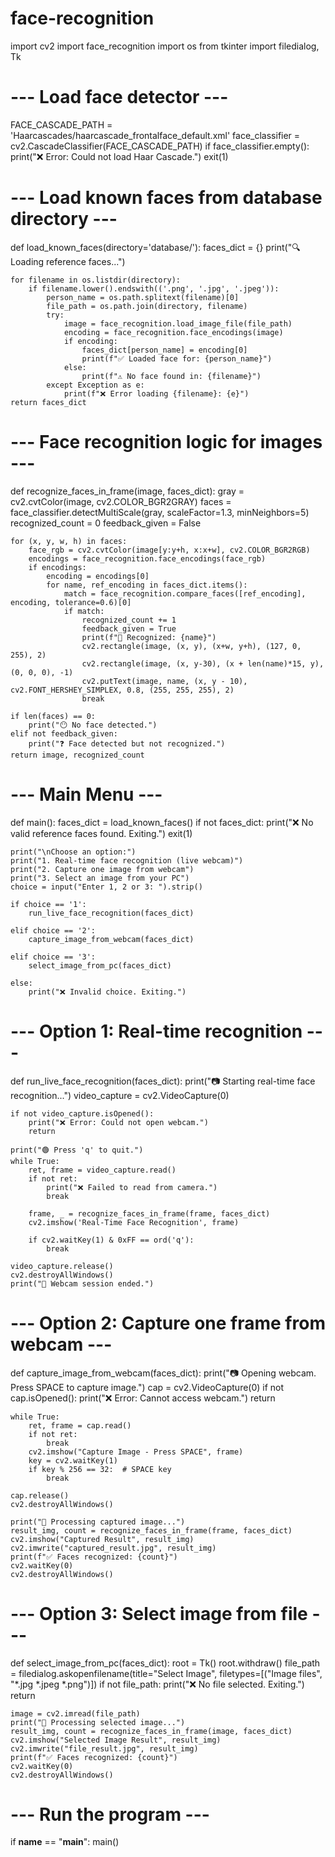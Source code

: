 # face-recognition

import cv2
import face_recognition
import os
from tkinter import filedialog, Tk

# --- Load face detector ---
FACE_CASCADE_PATH = 'Haarcascades/haarcascade_frontalface_default.xml'
face_classifier = cv2.CascadeClassifier(FACE_CASCADE_PATH)
if face_classifier.empty():
    print("❌ Error: Could not load Haar Cascade.")
    exit(1)

# --- Load known faces from database directory ---
def load_known_faces(directory='database/'):
    faces_dict = {}
    print("🔍 Loading reference faces...")

    for filename in os.listdir(directory):
        if filename.lower().endswith(('.png', '.jpg', '.jpeg')):
            person_name = os.path.splitext(filename)[0]
            file_path = os.path.join(directory, filename)
            try:
                image = face_recognition.load_image_file(file_path)
                encoding = face_recognition.face_encodings(image)
                if encoding:
                    faces_dict[person_name] = encoding[0]
                    print(f"✅ Loaded face for: {person_name}")
                else:
                    print(f"⚠️ No face found in: {filename}")
            except Exception as e:
                print(f"❌ Error loading {filename}: {e}")
    return faces_dict

# --- Face recognition logic for images ---
def recognize_faces_in_frame(image, faces_dict):
    gray = cv2.cvtColor(image, cv2.COLOR_BGR2GRAY)
    faces = face_classifier.detectMultiScale(gray, scaleFactor=1.3, minNeighbors=5)
    recognized_count = 0
    feedback_given = False

    for (x, y, w, h) in faces:
        face_rgb = cv2.cvtColor(image[y:y+h, x:x+w], cv2.COLOR_BGR2RGB)
        encodings = face_recognition.face_encodings(face_rgb)
        if encodings:
            encoding = encodings[0]
            for name, ref_encoding in faces_dict.items():
                match = face_recognition.compare_faces([ref_encoding], encoding, tolerance=0.6)[0]
                if match:
                    recognized_count += 1
                    feedback_given = True
                    print(f"🎯 Recognized: {name}")
                    cv2.rectangle(image, (x, y), (x+w, y+h), (127, 0, 255), 2)
                    cv2.rectangle(image, (x, y-30), (x + len(name)*15, y), (0, 0, 0), -1)
                    cv2.putText(image, name, (x, y - 10), cv2.FONT_HERSHEY_SIMPLEX, 0.8, (255, 255, 255), 2)
                    break

    if len(faces) == 0:
        print("😶 No face detected.")
    elif not feedback_given:
        print("❓ Face detected but not recognized.")
    return image, recognized_count

# --- Main Menu ---
def main():
    faces_dict = load_known_faces()
    if not faces_dict:
        print("❌ No valid reference faces found. Exiting.")
        exit(1)

    print("\nChoose an option:")
    print("1. Real-time face recognition (live webcam)")
    print("2. Capture one image from webcam")
    print("3. Select an image from your PC")
    choice = input("Enter 1, 2 or 3: ").strip()

    if choice == '1':
        run_live_face_recognition(faces_dict)

    elif choice == '2':
        capture_image_from_webcam(faces_dict)

    elif choice == '3':
        select_image_from_pc(faces_dict)

    else:
        print("❌ Invalid choice. Exiting.")

# --- Option 1: Real-time recognition ---
def run_live_face_recognition(faces_dict):
    print("📷 Starting real-time face recognition...")
    video_capture = cv2.VideoCapture(0)

    if not video_capture.isOpened():
        print("❌ Error: Could not open webcam.")
        return

    print("🟢 Press 'q' to quit.")
    while True:
        ret, frame = video_capture.read()
        if not ret:
            print("❌ Failed to read from camera.")
            break

        frame, _ = recognize_faces_in_frame(frame, faces_dict)
        cv2.imshow('Real-Time Face Recognition', frame)

        if cv2.waitKey(1) & 0xFF == ord('q'):
            break

    video_capture.release()
    cv2.destroyAllWindows()
    print("🛑 Webcam session ended.")

# --- Option 2: Capture one frame from webcam ---
def capture_image_from_webcam(faces_dict):
    print("📷 Opening webcam. Press SPACE to capture image.")
    cap = cv2.VideoCapture(0)
    if not cap.isOpened():
        print("❌ Error: Cannot access webcam.")
        return

    while True:
        ret, frame = cap.read()
        if not ret:
            break
        cv2.imshow("Capture Image - Press SPACE", frame)
        key = cv2.waitKey(1)
        if key % 256 == 32:  # SPACE key
            break

    cap.release()
    cv2.destroyAllWindows()

    print("🧠 Processing captured image...")
    result_img, count = recognize_faces_in_frame(frame, faces_dict)
    cv2.imshow("Captured Result", result_img)
    cv2.imwrite("captured_result.jpg", result_img)
    print(f"✅ Faces recognized: {count}")
    cv2.waitKey(0)
    cv2.destroyAllWindows()

# --- Option 3: Select image from file ---
def select_image_from_pc(faces_dict):
    root = Tk()
    root.withdraw()
    file_path = filedialog.askopenfilename(title="Select Image",
                                           filetypes=[("Image files", "*.jpg *.jpeg *.png")])
    if not file_path:
        print("❌ No file selected. Exiting.")
        return

    image = cv2.imread(file_path)
    print("🧠 Processing selected image...")
    result_img, count = recognize_faces_in_frame(image, faces_dict)
    cv2.imshow("Selected Image Result", result_img)
    cv2.imwrite("file_result.jpg", result_img)
    print(f"✅ Faces recognized: {count}")
    cv2.waitKey(0)
    cv2.destroyAllWindows()

# --- Run the program ---
if __name__ == "__main__":
    main()
